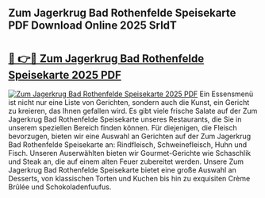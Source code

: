 ## Zum Jagerkrug Bad Rothenfelde Speisekarte PDF Download Online 2025 SrIdT

# <h2><a href="http://gc7itq.nevu.top/?p=Zum+Jagerkrug+Bad+Rothenfelde+Speisekarte">🔗 👉🔴 Zum Jagerkrug Bad Rothenfelde Speisekarte 2025 PDF</a></h2>

[![Zum Jagerkrug Bad Rothenfelde Speisekarte 2025 PDF](https://i.imgur.com/dBaPXMq.png)](http://gc7itq.nevu.top/?p=Zum+Jagerkrug+Bad+Rothenfelde+Speisekarte)
Ein Essensmenü ist nicht nur eine Liste von Gerichten, sondern auch die Kunst, ein Gericht zu kreieren, das Ihnen gefallen wird. Es gibt viele frische Salate auf der Zum Jagerkrug Bad Rothenfelde Speisekarte unseres Restaurants, die Sie in unserem speziellen Bereich finden können. Für diejenigen, die Fleisch bevorzugen, bieten wir eine Auswahl an Gerichten auf der Zum Jagerkrug Bad Rothenfelde Speisekarte an: Rindfleisch, Schweinefleisch, Huhn und Fisch. Unseren Auserwählten bieten wir Gourmet-Gerichte wie Schaschlik und Steak an, die auf einem alten Feuer zubereitet werden. Unsere Zum Jagerkrug Bad Rothenfelde Speisekarte bietet eine große Auswahl an Desserts, von klassischen Torten und Kuchen bis hin zu exquisiten Crème Brûlée und Schokoladenfuufus.
